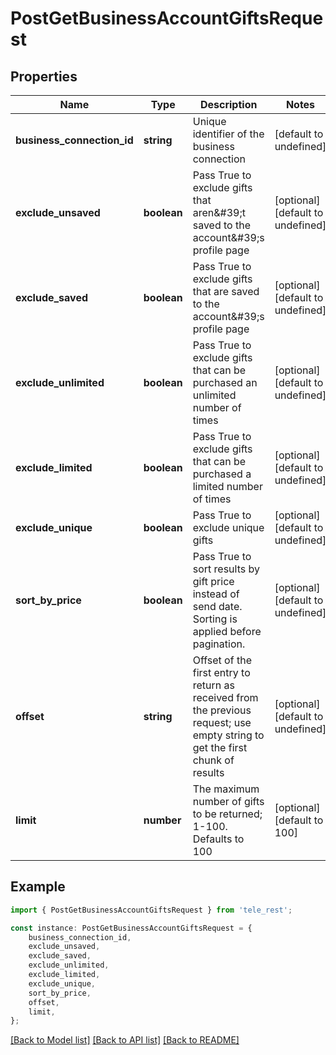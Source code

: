 # PostGetBusinessAccountGiftsRequest


## Properties

Name | Type | Description | Notes
------------ | ------------- | ------------- | -------------
**business_connection_id** | **string** | Unique identifier of the business connection | [default to undefined]
**exclude_unsaved** | **boolean** | Pass True to exclude gifts that aren\&#39;t saved to the account\&#39;s profile page | [optional] [default to undefined]
**exclude_saved** | **boolean** | Pass True to exclude gifts that are saved to the account\&#39;s profile page | [optional] [default to undefined]
**exclude_unlimited** | **boolean** | Pass True to exclude gifts that can be purchased an unlimited number of times | [optional] [default to undefined]
**exclude_limited** | **boolean** | Pass True to exclude gifts that can be purchased a limited number of times | [optional] [default to undefined]
**exclude_unique** | **boolean** | Pass True to exclude unique gifts | [optional] [default to undefined]
**sort_by_price** | **boolean** | Pass True to sort results by gift price instead of send date. Sorting is applied before pagination. | [optional] [default to undefined]
**offset** | **string** | Offset of the first entry to return as received from the previous request; use empty string to get the first chunk of results | [optional] [default to undefined]
**limit** | **number** | The maximum number of gifts to be returned; 1-100. Defaults to 100 | [optional] [default to 100]

## Example

```typescript
import { PostGetBusinessAccountGiftsRequest } from 'tele_rest';

const instance: PostGetBusinessAccountGiftsRequest = {
    business_connection_id,
    exclude_unsaved,
    exclude_saved,
    exclude_unlimited,
    exclude_limited,
    exclude_unique,
    sort_by_price,
    offset,
    limit,
};
```

[[Back to Model list]](../README.md#documentation-for-models) [[Back to API list]](../README.md#documentation-for-api-endpoints) [[Back to README]](../README.md)
